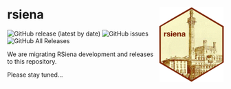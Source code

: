 # rsiena  <img src="inst/rsienalogo.png" align="right" width="150"/>

![GitHub release (latest by date)](https://img.shields.io/github/v/release/snlab-nl/rsiena)
![GitHub issues](https://img.shields.io/github/issues-raw/snlab-nl/rsiena)
![GitHub All Releases](https://img.shields.io/github/downloads/snlab-nl/rsiena/total)

We are migrating RSiena development and releases to this repository.

Please stay tuned...
